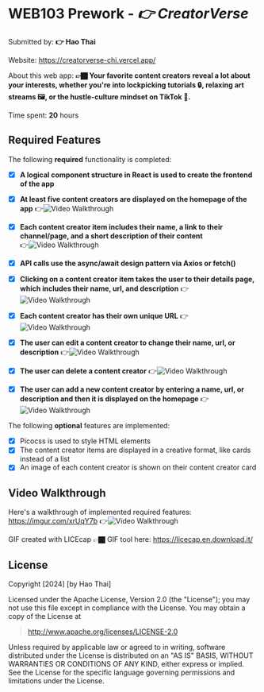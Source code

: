 # WEB103 Prework - *👉 CreatorVerse*

Submitted by: **👉 Hao Thai**

Website: https://creatorverse-chi.vercel.app/

About this web app: **👉🏿 Your favorite content creators reveal a lot about your interests, whether you're into lockpicking tutorials 🔒, relaxing art streams 🖼️, or the hustle-culture mindset on TikTok 📱.**

Time spent: **20** hours

## Required Features

The following **required** functionality is completed:

<!-- 👉🏿👉🏿👉🏿 Make sure to check off completed functionality below -->
- [x] **A logical component structure in React is used to create the frontend of the app**
- [x] **At least five content creators are displayed on the homepage of the app**
      👉<img src='https://github.com/user-attachments/assets/7b73fa0b-c468-4a21-b900-b097fc913112' title='Video Walkthrough' width='' alt='Video Walkthrough' />
    

- [x] **Each content creator item includes their name, a link to their channel/page, and a short description of their content**  
      👉<img src='https://github.com/user-attachments/assets/33acb98c-eca8-473c-9632-54424fc35403' title='Video Walkthrough' width='' alt='Video Walkthrough' />

- [x] **API calls use the async/await design pattern via Axios or fetch()**
- [x] **Clicking on a content creator item takes the user to their details page, which includes their name, url, and description**
      👉<img src='https://github.com/user-attachments/assets/8d0d96cf-c3a9-471f-9025-8a57fae9a28e' title='Video Walkthrough' width='' alt='Video Walkthrough' />

- [x] **Each content creator has their own unique URL**
      👉<img src='https://github.com/user-attachments/assets/8068199d-453e-45ff-8fa0-b28b65172859' title='Video Walkthrough' width='' alt='Video Walkthrough' />
      

- [x] **The user can edit a content creator to change their name, url, or description**
      👉<img src='https://github.com/user-attachments/assets/e9a49ac9-14a0-47cd-acbc-35c42d21f477' title='Video Walkthrough' width='' alt='Video Walkthrough' />

- [x] **The user can delete a content creator**
      👉<img src='https://github.com/user-attachments/assets/debf2390-3545-4a34-86a4-c65bd7e23645' title='Video Walkthrough' width='' alt='Video Walkthrough' />
      
- [x] **The user can add a new content creator by entering a name, url, or description and then it is displayed on the homepage**
      👉<img src='https://github.com/user-attachments/assets/432cf212-8762-40f0-bcbd-85fe2971dd69' title='Video Walkthrough' width='' alt='Video Walkthrough' />


The following **optional** features are implemented:

- [x] Picocss is used to style HTML elements
- [x] The content creator items are displayed in a creative format, like cards instead of a list
- [x] An image of each content creator is shown on their content creator card

## Video Walkthrough

Here's a walkthrough of implemented required features:
https://imgur.com/xrUqY7b
👉<img src='https://imgur.com/xrUqY7b.gif' title='Video Walkthrough' width='' alt='Video Walkthrough' />

<!-- Replace this with whatever GIF tool you used! -->
GIF created with LICEcap 👉🏿 GIF tool here: https://licecap.en.download.it/
<!-- Recommended tools:
[Kap](https://getkap.co/) for macOS
[ScreenToGif](https://www.screentogif.com/) for Windows
[peek](https://github.com/phw/peek) for Linux. -->

## License

Copyright [2024] [by Hao Thai]

Licensed under the Apache License, Version 2.0 (the "License"); you may not use this file except in compliance with the License. You may obtain a copy of the License at

> http://www.apache.org/licenses/LICENSE-2.0

Unless required by applicable law or agreed to in writing, software distributed under the License is distributed on an "AS IS" BASIS, WITHOUT WARRANTIES OR CONDITIONS OF ANY KIND, either express or implied. See the License for the specific language governing permissions and limitations under the License.
